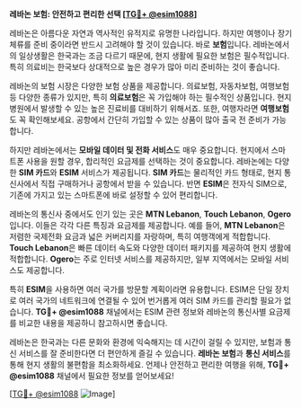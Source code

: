 **레바논 보험: 안전하고 편리한 선택 [[TG💪+ @esim1088](https://t.me/s/esim1088)]**

레바논은 아름다운 자연과 역사적인 유적지로 유명한 나라입니다. 하지만 여행이나 장기 체류를 준비 중이라면 반드시 고려해야 할 것이 있습니다. 바로 **보험**입니다. 레바논에서의 일상생활은 한국과는 조금 다르기 때문에, 현지 생활에 필요한 보험은 필수적입니다. 특히 의료비는 한국보다 상대적으로 높은 경우가 많아 미리 준비하는 것이 좋습니다.

레바논의 보험 시장은 다양한 보험 상품을 제공합니다. 의료보험, 자동차보험, 여행보험 등 다양한 종류가 있지만, 특히 **의료보험**은 꼭 가입해야 하는 필수적인 상품입니다. 현지 병원에서 발생할 수 있는 높은 진료비를 대비하기 위해서죠. 또한, 여행자라면 **여행보험**도 꼭 확인해보세요. 공항에서 간단히 가입할 수 있는 상품이 많아 출국 전 준비가 가능합니다.

하지만 레바논에서는 **모바일 데이터 및 전화 서비스**도 매우 중요합니다. 현지에서 스마트폰 사용을 원할 경우, 합리적인 요금제를 선택하는 것이 중요합니다. 레바논에는 다양한 **SIM 카드**와 **ESIM** 서비스가 제공됩니다. **SIM 카드**는 물리적인 카드 형태로, 현지 통신사에서 직접 구매하거나 공항에서 받을 수 있습니다. 반면 **ESIM**은 전자식 SIM으로, 기존에 가지고 있는 스마트폰에 바로 설정할 수 있어 편리합니다.

레바논의 통신사 중에서도 인기 있는 곳은 **MTN Lebanon**, **Touch Lebanon**, **Ogero**입니다. 이들은 각각 다른 특징과 요금제를 제공합니다. 예를 들어, **MTN Lebanon**은 저렴한 국제전화 요금과 넓은 커버리지를 자랑하며, 특히 여행객에게 적합합니다. **Touch Lebanon**은 빠른 데이터 속도와 다양한 데이터 패키지를 제공하여 현지 생활에 적합합니다. **Ogero**는 주로 인터넷 서비스를 제공하지만, 일부 지역에서는 모바일 서비스도 제공합니다.

특히 **ESIM**을 사용하면 여러 국가를 방문할 계획이라면 유용합니다. ESIM은 단일 장치로 여러 국가의 네트워크에 연결될 수 있어 번거롭게 여러 SIM 카드를 관리할 필요가 없습니다. **TG💪+ @esim1088** 채널에서는 ESIM 관련 정보와 레바논의 통신사별 요금제를 비교한 내용을 제공하니 참고하시면 좋습니다.

레바논은 한국과는 다른 문화와 환경에 익숙해지는 데 시간이 걸릴 수 있지만, 보험과 통신 서비스를 잘 준비한다면 더 편안하게 즐길 수 있습니다. **레바논 보험**과 **통신 서비스**를 통해 현지 생활의 불편함을 최소화하세요. 언제나 안전하고 편리한 여행을 위해, **TG💪+ @esim1088** 채널에서 필요한 정보를 얻어보세요!

[[TG💪+ @esim1088](https://t.me/s/esim1088) ![Image](https://i.postimg.cc/Y0z9fWf4/image.png)]